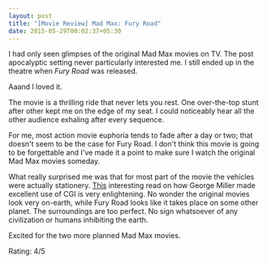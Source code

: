 ```yaml
---
layout: post
title: "[Movie Review] Mad Max: Fury Road"
date: 2015-05-29T00:02:37+05:30
---
```


I had only seen glimpses of the original Mad Max movies on TV.
The post apocalyptic setting never particularly interested me.
I still ended up in the theatre when *Fury Road* was released.

Aaand I loved it.

The movie is a thrilling ride that never lets you rest.
One over-the-top stunt after other kept me on the edge of my seat. 
I could noticeably hear all the other audience exhaling after every sequence.

For me, most action movie euphoria tends to fade after a day or two; that doesn't seem to be the case for Fury Road.
I don't think this movie is going to be forgettable and I've made it a point to make sure I watch the original Mad Max movies someday.

What really surprised me was that for most part of the movie the vehicles were actually stationery.
[This](http://squaremans.com/fury-road/) interesting read on how George Miller made excellent use of CGI is very enlightening.
No wonder the original movies look very on-earth, while Fury Road looks like it takes place on some other planet.
The surroundings are too perfect. No sign whatsoever of any civilization or humans inhibiting the earth.

Excited for the two more planned Mad Max movies.

Rating: 4/5

